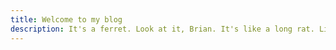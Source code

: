 ```yaml
---
title: Welcome to my blog
description: It's a ferret. Look at it, Brian. It's like a long rat. Like a living tail. Look at its feet. Eww. They're gross. Why'd you get a ferret? All the worst roommates have ferrets. You want to pet it? It bites.[Read more at:](https://tvshowtranscripts.ourboard.org/viewtopic.php?f=430&t=31013)
---
```


